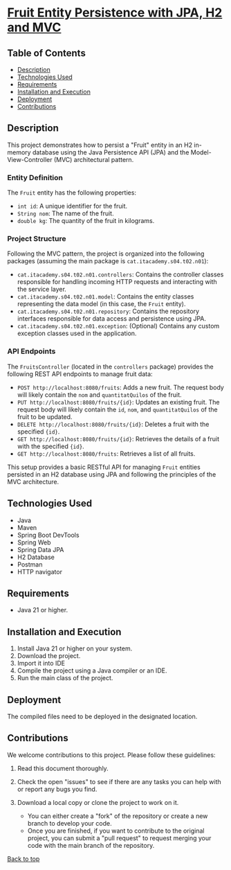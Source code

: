 <div id="top"></div>

# <u>Fruit Entity Persistence with JPA, H2 and MVC</u>

## Table of Contents
- [Description](#Description)
- [Technologies Used](#Technologies-Used)
- [Requirements](#Requirements)
- [Installation and Execution](#installation-and-execution)
- [Deployment](#Deployment)
- [Contributions](#Contributions)


## Description

This project demonstrates how to persist a "Fruit" entity in an H2 in-memory database using the Java Persistence API (JPA) and the Model-View-Controller (MVC) architectural pattern.

### Entity Definition

The `Fruit` entity has the following properties:

* `int id`: A unique identifier for the fruit.
* `String nom`: The name of the fruit.
* `double kg`: The quantity of the fruit in kilograms.

### Project Structure

Following the MVC pattern, the project is organized into the following packages (assuming the main package is `cat.itacademy.s04.t02.n01`):

* `cat.itacademy.s04.t02.n01.controllers`: Contains the controller classes responsible for handling incoming HTTP requests and interacting with the service layer.
* `cat.itacademy.s04.t02.n01.model`: Contains the entity classes representing the data model (in this case, the `Fruit` entity).
* `cat.itacademy.s04.t02.n01.repository`: Contains the repository interfaces responsible for data access and persistence using JPA.
* `cat.itacademy.s04.t02.n01.exception`: (Optional) Contains any custom exception classes used in the application.

### API Endpoints

The `FruitsController` (located in the `controllers` package) provides the following REST API endpoints to manage fruit data:

* `POST http://localhost:8080/fruits`: Adds a new fruit. The request body will likely contain the `nom` and `quantitatQuilos` of the fruit.
* `PUT http://localhost:8080/fruits/{id}`: Updates an existing fruit. The request body will likely contain the `id`, `nom`, and `quantitatQuilos` of the fruit to be updated.
* `DELETE http://localhost:8080/fruits/{id}`: Deletes a fruit with the specified `{id}`.
* `GET http://localhost:8080/fruits/{id}`: Retrieves the details of a fruit with the specified `{id}`.
* `GET http://localhost:8080/fruits`: Retrieves a list of all fruits.

This setup provides a basic RESTful API for managing `Fruit` entities persisted in an H2 database using JPA and following the principles of the MVC architecture.

## Technologies Used

* Java
* Maven
* Spring Boot DevTools
* Spring Web
* Spring Data JPA
* H2 Database
* Postman
* HTTP navigator

## Requirements

* Java 21 or higher.

## Installation and Execution

1. 	Install Java 21 or higher on your system.
2.  Download the project.
3.  Import it into IDE
4.  Compile the project using a Java compiler or an IDE.
5.  Run the main class of the project.

## Deployment

The compiled files need to be deployed in the designated location.

## Contributions

We welcome contributions to this project. Please follow these guidelines:

1.  Read this document thoroughly.
2.  Check the open "issues" to see if there are any tasks you can help with or report any bugs you find.
3.  Download a local copy or clone the project to work on it.

	* You can either create a "fork" of the repository or create a new branch to develop your code.
	* Once you are finished, if you want to contribute to the original project, you can submit a "pull request" to request merging your code with the main branch of the repository.

[Back to top](#top)